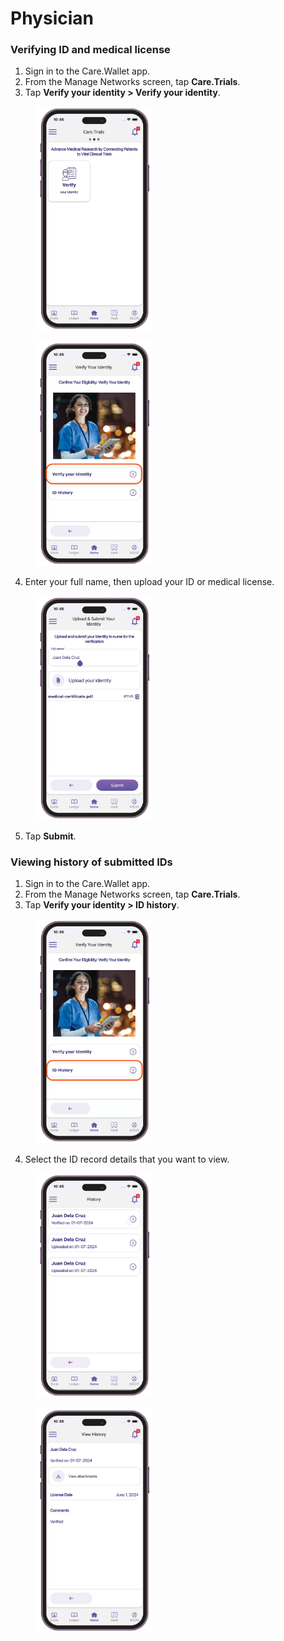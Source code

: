 # Physician

### Verifying ID and medical license

1. Sign in to the Care.Wallet app.
2. From the Manage Networks screen, tap **Care.Trials**.
3. Tap **Verify your identity > Verify your identity**.

<div>

<figure><img src="../../.gitbook/assets/care-trials-physician-verify-journey.png" alt="" width="188"><figcaption></figcaption></figure>

 

<figure><img src="../../.gitbook/assets/care-trials-physician-verify-identity.png" alt="" width="188"><figcaption></figcaption></figure>

</div>

4. Enter your full name, then upload your ID or medical license.

<figure><img src="../../.gitbook/assets/care-trials-physician-upload-submit.png" alt="" width="188"><figcaption></figcaption></figure>

5. Tap **Submit**.

### Viewing history of submitted IDs

1. Sign in to the Care.Wallet app.
2. From the Manage Networks screen, tap **Care.Trials**.
3. Tap **Verify your identity > ID history**.

<figure><img src="../../.gitbook/assets/care-trials-physician-id-history.png" alt="" width="188"><figcaption></figcaption></figure>

4. Select the ID record details that you want to view.

<div>

<figure><img src="../../.gitbook/assets/care-trials-physician-id-history-list.png" alt="" width="188"><figcaption></figcaption></figure>

 

<figure><img src="../../.gitbook/assets/care-trials-physician-view-history.png" alt="" width="188"><figcaption></figcaption></figure>

</div>
